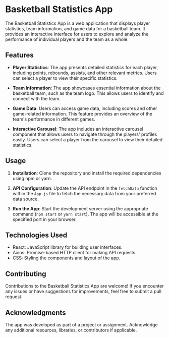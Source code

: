 # Basketball Statistics App

The Basketball Statistics App is a web application that displays player statistics, team information, and game data for a basketball team. It provides an interactive interface for users to explore and analyze the performance of individual players and the team as a whole.

## Features

- **Player Statistics**: The app presents detailed statistics for each player, including points, rebounds, assists, and other relevant metrics. Users can select a player to view their specific statistics.

- **Team Information**: The app showcases essential information about the basketball team, such as the team logo. This allows users to identify and connect with the team.

- **Game Data**: Users can access game data, including scores and other game-related information. This feature provides an overview of the team's performance in different games.

- **Interactive Carousel**: The app includes an interactive carousel component that allows users to navigate through the players' profiles easily. Users can select a player from the carousel to view their detailed statistics.

## Usage

1. **Installation**: Clone the repository and install the required dependencies using npm or yarn.

2. **API Configuration**: Update the API endpoint in the `fetchData` function within the `App.js` file to fetch the necessary data from your preferred data source.

3. **Run the App**: Start the development server using the appropriate command (`npm start` or `yarn start`). The app will be accessible at the specified port in your browser.

## Technologies Used

- React: JavaScript library for building user interfaces.
- Axios: Promise-based HTTP client for making API requests.
- CSS: Styling the components and layout of the app.

## Contributing

Contributions to the Basketball Statistics App are welcome! If you encounter any issues or have suggestions for improvements, feel free to submit a pull request.

## Acknowledgments

The app was developed as part of a project or assignment. Acknowledge any additional resources, libraries, or contributors if applicable.

